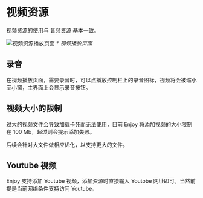 # 视频资源

视频资源的使用与 [音频资源](./audios.md) 基本一致。

![视频资源播放页面](/images/enjoy/video-page.png)
_\* 视频播放页面_

## 录音

在视频播放页面，需要录音时，可以点播放控制栏上的录音图标，视频将会被缩小至小窗，主界面上会显示录音按钮。

## 视频大小的限制

过大的视频文件会导致加载卡死而无法使用，目前 Enjoy 将添加视频的大小限制在 100 Mb，超过则会提示添加失败。

后续会针对大文件做相应优化，以支持更大的文件。

## Youtube 视频

Enjoy 支持添加 Youtube 视频，添加资源时直接输入 Youtobe 网址即可。当然前提是当前网络条件支持访问 Youtube。

